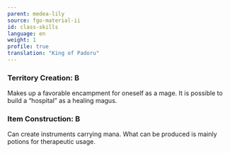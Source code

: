 ```yaml
---
parent: medea-lily
source: fgo-material-ii
id: class-skills
language: en
weight: 1
profile: true
translation: "King of Padoru"
---
```


### Territory Creation: B

Makes up a favorable encampment for oneself as a mage.
It is possible to build a “hospital” as a healing magus.


### Item Construction: B

Can create instruments carrying mana.
What can be produced is mainly potions for therapeutic usage.
